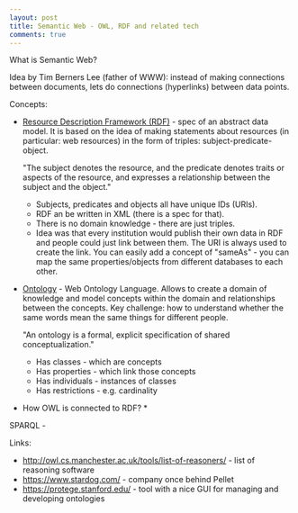 ```yaml
---
layout: post
title: Semantic Web - OWL, RDF and related tech
comments: true
---
```


What is Semantic Web?

Idea by Tim Berners Lee (father of WWW): instead of making connections between
documents, lets do connections (hyperlinks) between data points.

Concepts:

* [Resource Description Framework (RDF)][1] - spec of an abstract data model.
  It is based on the idea of making statements about resources (in particular:
  web resources) in the form of triples: subject-predicate-object. 

  "The subject denotes the resource, and the predicate denotes traits or
  aspects of the resource, and expresses a relationship between the subject and
  the object."

  * Subjects, predicates and objects all have unique IDs (URIs).
  * RDF an be written in XML (there is a spec for that).
  * There is no domain knowledge - there are just triples.
  * Idea was that every institution would publish their own data in RDF and
    people could just link between them. The URI is always used to create the
    link. You can easily add a concept of "sameAs" - you can map the same
    properties/objects from different databases to each other.

* [Ontology][2] - Web Ontology Language. Allows to create a domain of knowledge
  and model concepts within the domain and relationships between the concepts.
  Key challenge: how to understand whether the same words mean the same things
  for different people.

  "An ontology is a formal, explicit specification of shared
  conceptualization."

  * Has classes - which are concepts
  * Has properties - which link those concepts
  * Has individuals - instances of classes
  * Has restrictions - e.g. cardinality

* How OWL is connected to RDF?
  * 

SPARQL - 

Links:
* http://owl.cs.manchester.ac.uk/tools/list-of-reasoners/ - list of reasoning
  software
* https://www.stardog.com/ - company once behind Pellet
* https://protege.stanford.edu/ - tool with a nice GUI for managing and
  developing ontologies

[1]: https://en.wikipedia.org/wiki/Resource_Description_Framework
[2]: https://en.wikipedia.org/wiki/Ontology_(information_science)
[3]: https://www.youtube.com/watch?v=zteyEk9LADs
